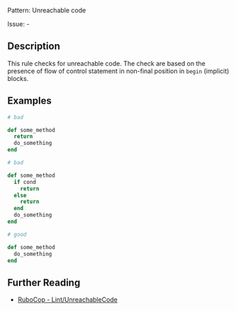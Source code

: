 Pattern: Unreachable code

Issue: -

## Description

This rule checks for unreachable code. The check are based on the presence of flow of control statement in non-final position in `begin` (implicit) blocks.

## Examples

```ruby
# bad

def some_method
  return
  do_something
end

# bad

def some_method
  if cond
    return
  else
    return
  end
  do_something
end
```
```ruby
# good

def some_method
  do_something
end
```

## Further Reading

* [RuboCop - Lint/UnreachableCode](https://docs.rubocop.org/rubocop/cops_lint.html#lintunreachablecode)
